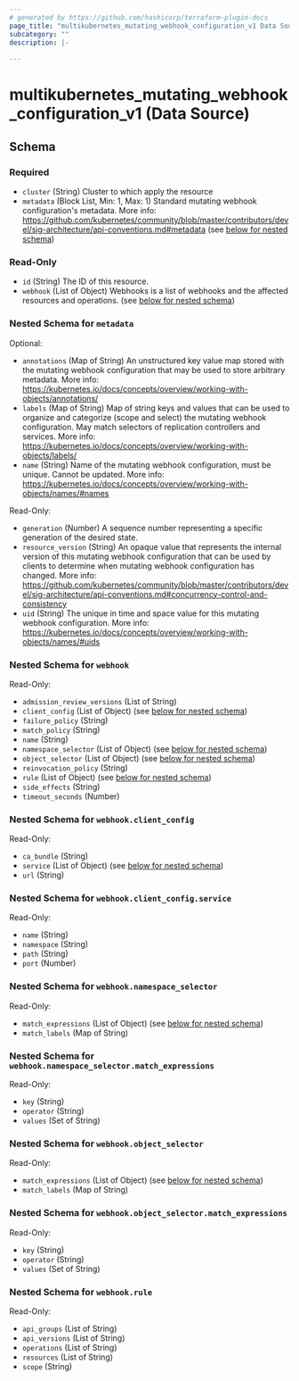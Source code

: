 ```yaml
---
# generated by https://github.com/hashicorp/terraform-plugin-docs
page_title: "multikubernetes_mutating_webhook_configuration_v1 Data Source - terraform-provider-multikubernetes"
subcategory: ""
description: |-
  
---
```


# multikubernetes_mutating_webhook_configuration_v1 (Data Source)





<!-- schema generated by tfplugindocs -->
## Schema

### Required

- `cluster` (String) Cluster to which apply the resource
- `metadata` (Block List, Min: 1, Max: 1) Standard mutating webhook configuration's metadata. More info: https://github.com/kubernetes/community/blob/master/contributors/devel/sig-architecture/api-conventions.md#metadata (see [below for nested schema](#nestedblock--metadata))

### Read-Only

- `id` (String) The ID of this resource.
- `webhook` (List of Object) Webhooks is a list of webhooks and the affected resources and operations. (see [below for nested schema](#nestedatt--webhook))

<a id="nestedblock--metadata"></a>
### Nested Schema for `metadata`

Optional:

- `annotations` (Map of String) An unstructured key value map stored with the mutating webhook configuration that may be used to store arbitrary metadata. More info: https://kubernetes.io/docs/concepts/overview/working-with-objects/annotations/
- `labels` (Map of String) Map of string keys and values that can be used to organize and categorize (scope and select) the mutating webhook configuration. May match selectors of replication controllers and services. More info: https://kubernetes.io/docs/concepts/overview/working-with-objects/labels/
- `name` (String) Name of the mutating webhook configuration, must be unique. Cannot be updated. More info: https://kubernetes.io/docs/concepts/overview/working-with-objects/names/#names

Read-Only:

- `generation` (Number) A sequence number representing a specific generation of the desired state.
- `resource_version` (String) An opaque value that represents the internal version of this mutating webhook configuration that can be used by clients to determine when mutating webhook configuration has changed. More info: https://github.com/kubernetes/community/blob/master/contributors/devel/sig-architecture/api-conventions.md#concurrency-control-and-consistency
- `uid` (String) The unique in time and space value for this mutating webhook configuration. More info: https://kubernetes.io/docs/concepts/overview/working-with-objects/names/#uids


<a id="nestedatt--webhook"></a>
### Nested Schema for `webhook`

Read-Only:

- `admission_review_versions` (List of String)
- `client_config` (List of Object) (see [below for nested schema](#nestedobjatt--webhook--client_config))
- `failure_policy` (String)
- `match_policy` (String)
- `name` (String)
- `namespace_selector` (List of Object) (see [below for nested schema](#nestedobjatt--webhook--namespace_selector))
- `object_selector` (List of Object) (see [below for nested schema](#nestedobjatt--webhook--object_selector))
- `reinvocation_policy` (String)
- `rule` (List of Object) (see [below for nested schema](#nestedobjatt--webhook--rule))
- `side_effects` (String)
- `timeout_seconds` (Number)

<a id="nestedobjatt--webhook--client_config"></a>
### Nested Schema for `webhook.client_config`

Read-Only:

- `ca_bundle` (String)
- `service` (List of Object) (see [below for nested schema](#nestedobjatt--webhook--client_config--service))
- `url` (String)

<a id="nestedobjatt--webhook--client_config--service"></a>
### Nested Schema for `webhook.client_config.service`

Read-Only:

- `name` (String)
- `namespace` (String)
- `path` (String)
- `port` (Number)



<a id="nestedobjatt--webhook--namespace_selector"></a>
### Nested Schema for `webhook.namespace_selector`

Read-Only:

- `match_expressions` (List of Object) (see [below for nested schema](#nestedobjatt--webhook--namespace_selector--match_expressions))
- `match_labels` (Map of String)

<a id="nestedobjatt--webhook--namespace_selector--match_expressions"></a>
### Nested Schema for `webhook.namespace_selector.match_expressions`

Read-Only:

- `key` (String)
- `operator` (String)
- `values` (Set of String)



<a id="nestedobjatt--webhook--object_selector"></a>
### Nested Schema for `webhook.object_selector`

Read-Only:

- `match_expressions` (List of Object) (see [below for nested schema](#nestedobjatt--webhook--object_selector--match_expressions))
- `match_labels` (Map of String)

<a id="nestedobjatt--webhook--object_selector--match_expressions"></a>
### Nested Schema for `webhook.object_selector.match_expressions`

Read-Only:

- `key` (String)
- `operator` (String)
- `values` (Set of String)



<a id="nestedobjatt--webhook--rule"></a>
### Nested Schema for `webhook.rule`

Read-Only:

- `api_groups` (List of String)
- `api_versions` (List of String)
- `operations` (List of String)
- `resources` (List of String)
- `scope` (String)
